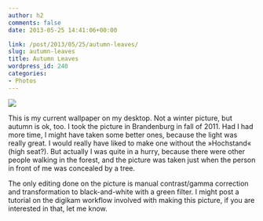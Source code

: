 ```yaml
---
author: h2
comments: false
date: 2013-05-25 14:41:06+00:00

link: /post/2013/05/25/autumn-leaves/
slug: autumn-leaves
title: Autumn Leaves
wordpress_id: 240
categories:
- Photos
---
```


[![](/post/2013/05/autumn_leaves1-1024x576.jpg)](/post/2013/05/autumn_leaves1.jpg)

<!-- more -->
This is my current wallpaper on my desktop. Not a winter picture, but autumn is ok, too. I took the picture in Brandenburg in fall of 2011. Had I had more time, I might have taken some better ones, because the light was really great. I would really have liked to make one without the »Hochstand« (high seat?). But actually I was quite in a hurry, because there were other people walking in the forest, and the picture was taken just when the person in front of me was concealed by a tree.

The only editing done on the picture is manual contrast/gamma correction and transformation to black-and-white with a green filter. I might post a tutorial on the digikam workflow involved with making this picture, if you are interested in that, let me know.
